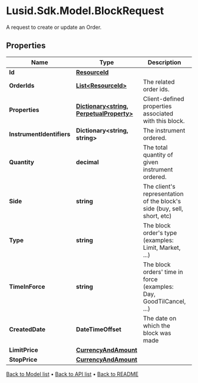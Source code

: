 # Lusid.Sdk.Model.BlockRequest
A request to create or update an Order.

## Properties

Name | Type | Description | Notes
------------ | ------------- | ------------- | -------------
**Id** | [**ResourceId**](ResourceId.md) |  | 
**OrderIds** | [**List&lt;ResourceId&gt;**](ResourceId.md) | The related order ids. | 
**Properties** | [**Dictionary&lt;string, PerpetualProperty&gt;**](PerpetualProperty.md) | Client-defined properties associated with this block. | [optional] 
**InstrumentIdentifiers** | **Dictionary&lt;string, string&gt;** | The instrument ordered. | 
**Quantity** | **decimal** | The total quantity of given instrument ordered. | 
**Side** | **string** | The client&#39;s representation of the block&#39;s side (buy, sell, short, etc) | 
**Type** | **string** | The block order&#39;s type (examples: Limit, Market, ...) | 
**TimeInForce** | **string** | The block orders&#39; time in force (examples: Day, GoodTilCancel, ...) | 
**CreatedDate** | **DateTimeOffset** | The date on which the block was made | 
**LimitPrice** | [**CurrencyAndAmount**](CurrencyAndAmount.md) |  | [optional] 
**StopPrice** | [**CurrencyAndAmount**](CurrencyAndAmount.md) |  | [optional] 

[Back to Model list](../README.md#documentation-for-models) &#8226; [Back to API list](../README.md#documentation-for-api-endpoints) &#8226; [Back to README](../README.md)

